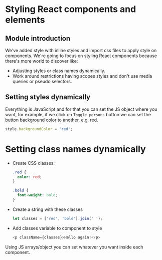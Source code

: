 # Styling React components and elements

## Module introduction
We've added style with inline styles and import css files to apply style on components. We're going to focus on styling React components because there's more world to discover like:
- Adjusting styles or class names dynamically.
- Work around restrictions having scopes styles and don't use media queries or pseudo selectors.
 
## Setting styles dynamically

Everything is JavaScript and for that you can set the JS object where you want, for example, if we click on `Toggle persons` button we can set the button background color to another, e.g. red.
```js
style.backgroundColor = 'red';
```

# Setting class names dynamically
- Create CSS classes:
    ```css
    .red {
      color: red;
    }
    
    .bold {
      font-weight: bold;
    }
    ```
- Create a string with these classes
    ```js
    let classes = ['red', 'bold'].join(' ');
    ```
- Add classes variable to component to style
    ```js
    <p className={classes}>Hello again!</p>
    ```

Using JS arrays/object you can set whatever you want inside each component.

